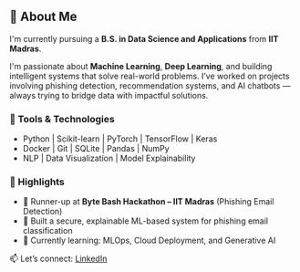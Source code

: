 ## 👋 About Me

I'm currently pursuing a **B.S. in Data Science and Applications** from **IIT Madras**.

I'm passionate about **Machine Learning**, **Deep Learning**, and building intelligent systems that solve real-world problems. I’ve worked on projects involving phishing detection, recommendation systems, and AI chatbots — always trying to bridge data with impactful solutions.

### 🔧 Tools & Technologies
- Python | Scikit-learn | PyTorch | TensorFlow | Keras
- Docker | Git | SQLite | Pandas | NumPy
- NLP | Data Visualization | Model Explainability

### 🚀 Highlights
- 🥈 Runner-up at **Byte Bash Hackathon – IIT Madras** (Phishing Email Detection)
- 🤖 Built a secure, explainable ML-based system for phishing email classification
- 🎯 Currently learning: MLOps, Cloud Deployment, and Generative AI

📫 Let’s connect: [LinkedIn](www.linkedin.com/in/saurabh-yadav-6zd)
